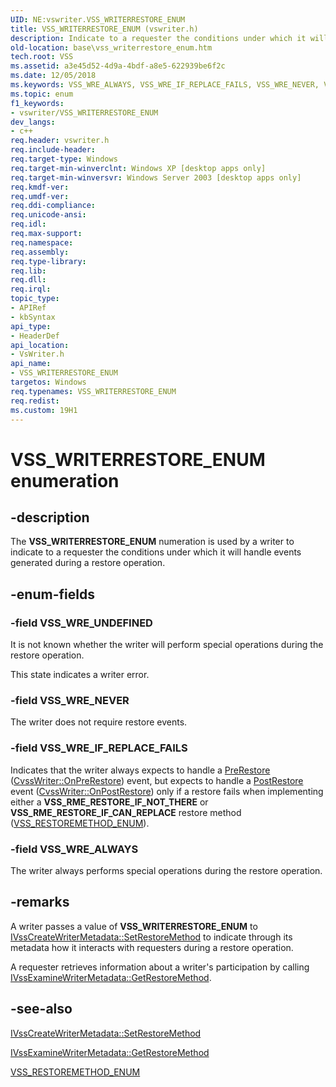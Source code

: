 ```yaml
---
UID: NE:vswriter.VSS_WRITERRESTORE_ENUM
title: VSS_WRITERRESTORE_ENUM (vswriter.h)
description: Indicate to a requester the conditions under which it will handle events generated during a restore operation.
old-location: base\vss_writerrestore_enum.htm
tech.root: VSS
ms.assetid: a3e45d52-4d9a-4bdf-a8e5-622939be6f2c
ms.date: 12/05/2018
ms.keywords: VSS_WRE_ALWAYS, VSS_WRE_IF_REPLACE_FAILS, VSS_WRE_NEVER, VSS_WRE_UNDEFINED, VSS_WRITERRESTORE_ENUM, VSS_WRITERRESTORE_ENUM enumeration [VSS], _win32_vss_writerrestore_enum, base.vss_writerrestore_enum, enumeration [VSS], vswriter/VSS_WRE_ALWAYS, vswriter/VSS_WRE_IF_REPLACE_FAILS, vswriter/VSS_WRE_NEVER, vswriter/VSS_WRE_UNDEFINED, vswriter/VSS_WRITERRESTORE_ENUM
ms.topic: enum
f1_keywords:
- vswriter/VSS_WRITERRESTORE_ENUM
dev_langs:
- c++
req.header: vswriter.h
req.include-header: 
req.target-type: Windows
req.target-min-winverclnt: Windows XP [desktop apps only]
req.target-min-winversvr: Windows Server 2003 [desktop apps only]
req.kmdf-ver: 
req.umdf-ver: 
req.ddi-compliance: 
req.unicode-ansi: 
req.idl: 
req.max-support: 
req.namespace: 
req.assembly: 
req.type-library: 
req.lib: 
req.dll: 
req.irql: 
topic_type:
- APIRef
- kbSyntax
api_type:
- HeaderDef
api_location:
- VsWriter.h
api_name:
- VSS_WRITERRESTORE_ENUM
targetos: Windows
req.typenames: VSS_WRITERRESTORE_ENUM
req.redist: 
ms.custom: 19H1
---
```


# VSS_WRITERRESTORE_ENUM enumeration


## -description


The <b>VSS_WRITERRESTORE_ENUM</b> numeration is used by 
    a writer to indicate to a requester the conditions under which it will handle events generated during a 
    restore operation.


## -enum-fields




### -field VSS_WRE_UNDEFINED

It is not known whether the writer will perform special operations during the restore operation. 
      

This state indicates a writer error.


### -field VSS_WRE_NEVER

The writer does not require restore events.


### -field VSS_WRE_IF_REPLACE_FAILS

Indicates that the writer always expects to handle a 
      <a href="https://docs.microsoft.com/windows/desktop/api/vsbackup/nf-vsbackup-ivssbackupcomponents-prerestore">PreRestore</a> 
      (<a href="https://docs.microsoft.com/windows/desktop/api/vswriter/nf-vswriter-cvsswriter-onprerestore">CvssWriter::OnPreRestore</a>) event, but expects 
      to handle a <a href="https://docs.microsoft.com/windows/desktop/api/vsbackup/nf-vsbackup-ivssbackupcomponents-postrestore">PostRestore</a> event 
      (<a href="https://docs.microsoft.com/windows/desktop/api/vswriter/nf-vswriter-cvsswriter-onpostrestore">CvssWriter::OnPostRestore</a>) only if a restore 
      fails when implementing either a <b>VSS_RME_RESTORE_IF_NOT_THERE</b> or 
      <b>VSS_RME_RESTORE_IF_CAN_REPLACE</b> restore method 
      (<a href="https://docs.microsoft.com/windows/desktop/api/vswriter/ne-vswriter-vss_restoremethod_enum">VSS_RESTOREMETHOD_ENUM</a>).


### -field VSS_WRE_ALWAYS

The writer always performs special operations during the restore operation.


## -remarks



A writer passes a value of 
    <b>VSS_WRITERRESTORE_ENUM</b> to 
    <a href="https://docs.microsoft.com/windows/desktop/api/vswriter/nf-vswriter-ivsscreatewritermetadata-setrestoremethod">IVssCreateWriterMetadata::SetRestoreMethod</a> 
    to indicate through its metadata how it interacts with requesters during a restore operation.

A requester retrieves information about a writer's participation by calling 
    <a href="https://docs.microsoft.com/windows/desktop/api/vsbackup/nf-vsbackup-ivssexaminewritermetadata-getrestoremethod">IVssExamineWriterMetadata::GetRestoreMethod</a>.




## -see-also




<a href="https://docs.microsoft.com/windows/desktop/api/vswriter/nf-vswriter-ivsscreatewritermetadata-setrestoremethod">IVssCreateWriterMetadata::SetRestoreMethod</a>



<a href="https://docs.microsoft.com/windows/desktop/api/vsbackup/nf-vsbackup-ivssexaminewritermetadata-getrestoremethod">IVssExamineWriterMetadata::GetRestoreMethod</a>



<a href="https://docs.microsoft.com/windows/desktop/api/vswriter/ne-vswriter-vss_restoremethod_enum">VSS_RESTOREMETHOD_ENUM</a>
 

 

